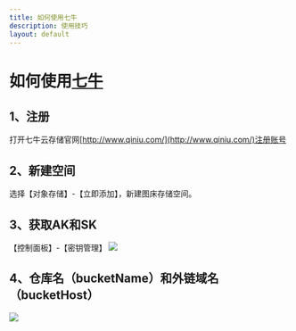 ```yaml
---
title: 如何使用七牛
description: 使用技巧
layout: default
---
```


# 如何使用[七牛](http://www.qiniu.com/)

## 1、注册
打开七牛云存储官网[http://www.qiniu.com/](http://www.qiniu.com/)注册账号

## 2、新建空间
选择【对象存储】-【立即添加】，新建图床存储空间。

## 3、获取AK和SK
【控制面板】-【密钥管理】
![](/hexo-admin-qiniu/assets/images/1.png)

## 4、仓库名（bucketName）和外链域名（bucketHost）
![](/hexo-admin-qiniu/assets/images/2.png)